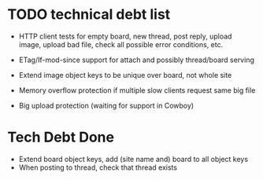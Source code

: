 # TODO technical debt list

*   HTTP client tests for empty board, new thread, post reply, upload image,
    upload bad file, check all possible error conditions, etc.

*   ETag/If-mod-since support for attach and possibly thread/board serving
*   Extend image object keys to be unique over board, not whole site
*   Memory overflow protection if multiple slow clients request same big file
*   Big upload protection (waiting for support in Cowboy)

# Tech Debt Done

*   Extend board object keys, add (site name and) board to all object keys
*   When posting to thread, check that thread exists
